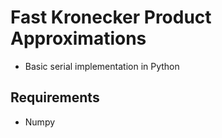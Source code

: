 # Fast Kronecker Product Approximations

- Basic serial implementation in Python

## Requirements
- Numpy